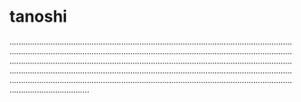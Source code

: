 # tanoshi
...............................................................................................................................................................................................................................................................................................................................................................................................................................................................................................................................................................................................................................................................................